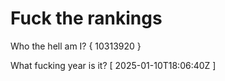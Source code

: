 # Fuck the rankings

Who the hell am I?
{ 10313920 }

What fucking year is it?
[ 2025-01-10T18:06:40Z ]

